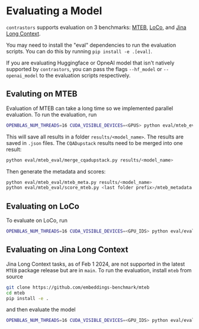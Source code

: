 # Evaluating a Model

`contrastors` supports evaluation on 3 benchmarks: [MTEB](https://github.com/embeddings-benchmark/mteb), [LoCo](https://hazyresearch.stanford.edu/blog/2024-01-11-m2-bert-retrieval), and [Jina Long Context](https://arxiv.org/pdf/2310.19923.pdf).

You may need to install the "eval" dependencies to run the evaluation scripts. You can do this by running `pip install -e .[eval]`.

If you are evaluating Huggingface or OpneAI model that isn't natively supported by `contrastors`, you can pass
the flags `--hf_model` or `--openai_model` to the evaluation scripts respectively.

## Evaluting on MTEB

Evaluation of MTEB can take a long time so we implemented parallel evaluation. To run the evaluation, run

```bash
OPENBLAS_NUM_THREADS=16 CUDA_VISIBLE_DEVICES=<GPUS> python eval/mteb_eval/eval_mteb.py --model_name=<model_name>
```

This will save all results in a folder `results/<model_name>`. The results are saved in `.json` files.
The `CQADupstack` results need to be merged into one result:

```bash
python eval/mteb_eval/merge_cqadupstack.py results/<model_name>
```

Then generate the metadata and scores:

```bash
python eval/mteb_eval/mteb_meta.py results/<model_name>
python eval/mteb_eval/score_mteb.py <last folder prefix>/mteb_metadata.md # e.g. if the folder is results/model/epoch_0, you should use epoch_0/mteb_metadata.md
```

## Evaluating on LoCo

To evaluate on LoCo, run

```bash
OPENBLAS_NUM_THREADS=16 CUDA_VISIBLE_DEVICES=<GPU_IDS> python eval/eval_loco.py --model_name=<model_name>
```

## Evaluating on Jina Long Context

Jina Long Context tasks, as of Feb 1 2024, are not supported in the latest `MTEB` package release but are in `main`.
To run the evaluation, install `mteb` from source

```bash
git clone https://github.com/embeddings-benchmark/mteb
cd mteb
pip install -e .
```

and then evaluate the model

```bash
OPENBLAS_NUM_THREADS=16 CUDA_VISIBLE_DEVICES=<GPU_IDS> python eval/eval_long_context.py --model_name=<model_name>
```
